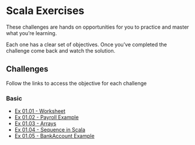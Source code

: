 # Scala Exercises
These challenges are hands on opportunities for you to practice and master what you’re learning.

Each one has a clear set of objectives. 
Once you’ve completed the challenge come back and watch the solution.


## Challenges
Follow the links to access the objective for each challenge

### Basic
- [Ex 01.01 - Worksheet](https://github.com/CybageAshish8080/demo/blob/main/src/main/scala/exercise/Ex_01_01/objective.txt)
- [Ex 01.02 - Payroll Example](https://github.com/CybageAshish8080/demo/blob/main/src/main/scala/exercise/Ex_01_02/objective.txt)
- [Ex 01.03 - Arrays](https://github.com/CybageAshish8080/demo/blob/main/src/main/scala/exercise/Ex_01_03/objective.txt)
- [Ex 01.04 - Sequence in Scala](https://github.com/CybageAshish8080/demo/blob/main/src/main/scala/exercise/Ex_01_04/objective.txt)
- [Ex 01.05 - BankAccount Example](https://github.com/CybageAshish8080/demo/blob/main/src/main/scala/exercise/Ex_01_05/objective.txt)


